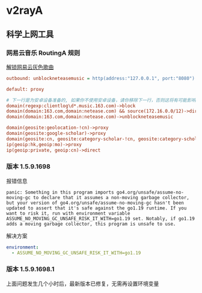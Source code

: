 # v2rayA

## 科学上网工具

### 网易云音乐 RoutingA 规则

[解锁网易云灰色歌曲
](https://v2raya.org/docs/advanced-application/unblock-netease-cloud)

```ini
outbound: unblockneteasemusic = http(address:"127.0.0.1", port:"8080")

default: proxy

# 下一行是为安卓设备准备的, 如果你不使用安卓设备，请你移除下一行，否则这将有可能影响到听歌记录。
domain(regexp:clientlog\d*.music.163.com)->block
domain(domain:163.com,domain:netease.com) && source(172.16.0.0/12)->direct
domain(domain:163.com,domain:netease.com)->unblockneteasemusic

domain(geosite:geolocation-!cn)->proxy
domain(geosite:google-scholar)->proxy
domain(geosite:cn, geosite:category-scholar-!cn, geosite:category-scholar-cn)->direct
ip(geoip:hk,geoip:mo)->proxy
ip(geoip:private, geoip:cn)->direct

```

### 版本 1.5.9.1698

报错信息

```
panic: Something in this program imports go4.org/unsafe/assume-no-moving-gc to declare that it assumes a non-moving garbage collector, but your version of go4.org/unsafe/assume-no-moving-gc hasn't been updated to assert that it's safe against the go1.19 runtime. If you want to risk it, run with environment variable ASSUME_NO_MOVING_GC_UNSAFE_RISK_IT_WITH=go1.19 set. Notably, if go1.19 adds a moving garbage collector, this program is unsafe to use.
```

解决方案

```yml
environment:
  - ASSUME_NO_MOVING_GC_UNSAFE_RISK_IT_WITH=go1.19
```

### 版本 1.5.9.1698.1

上面问题发生几个小时后，最新版本已修复，无需再设置环境变量
